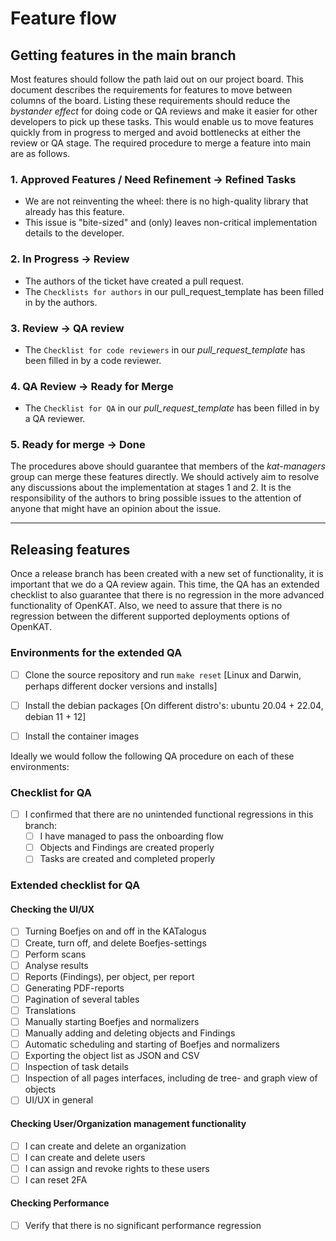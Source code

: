 # Feature flow

## Getting features in the main branch
Most features should follow the path laid out on our project board. This document describes the requirements for features to move between columns of the board.
Listing these requirements should reduce the _bystander effect_ for doing code or QA reviews and make it easier for other developers to pick up these tasks.
This would enable us to move features quickly from in progress to merged and avoid bottlenecks at either the review or QA stage.
The required procedure to merge a feature into main are as follows.

### 1. Approved Features / Need Refinement &rarr; Refined Tasks
- We are not reinventing the wheel: there is no high-quality library that already has this feature.
- This issue is "bite-sized" and (only) leaves non-critical implementation details to the developer.


### 2. In Progress &rarr;  Review

- The authors of the ticket have created a pull request.
- The `Checklists for authors` in our pull_request_template has been filled in by the authors.

### 3. Review &rarr;  QA review

- The `Checklist for code reviewers` in our _pull_request_template_ has been filled in by a code reviewer.

### 4. QA Review &rarr; Ready for Merge

- The `Checklist for QA` in our _pull_request_template_ has been filled in by a QA reviewer.

### 5. Ready for merge &rarr; Done

The procedures above should guarantee that members of the _kat-managers_ group can merge these features directly.
We should actively aim to resolve any discussions about the implementation at stages 1 and 2.
It is the responsibility of the authors to bring possible issues to the attention of anyone that might have an opinion about the issue.

---

## Releasing features

Once a release branch has been created with a new set of functionality, it is important that we do a QA review again.
This time, the QA has an extended checklist to also guarantee that there is no regression in the more advanced functionality of OpenKAT.
Also, we need to assure that there is no regression between the different supported deployments options of OpenKAT.


### Environments for the extended QA

- [ ] Clone the source repository and run `make reset` [Linux and Darwin, perhaps different docker versions and installs]
- [ ] Install the debian packages [On different distro's: ubuntu 20.04 + 22.04, debian 11 + 12]
- [ ] Install the container images


Ideally we would follow the following QA procedure on each of these environments:

### Checklist for QA
- [ ] I confirmed that there are no unintended functional regressions in this branch:
  - [ ] I have managed to pass the onboarding flow
  - [ ] Objects and Findings are created properly
  - [ ] Tasks are created and completed properly

### Extended checklist for QA

#### Checking the UI/UX
  - [ ] Turning Boefjes on and off  in the KATalogus
  - [ ] Create, turn off, and delete Boefjes-settings
  - [ ] Perform scans
  - [ ] Analyse results
  - [ ] Reports (Findings), per object, per report
  - [ ] Generating PDF-reports
  - [ ] Pagination of several tables
  - [ ] Translations
  - [ ] Manually starting Boefjes and normalizers
  - [ ] Manually adding and deleting objects and Findings
  - [ ] Automatic scheduling and starting of Boefjes and normalizers
  - [ ] Exporting the object list as JSON and CSV
  - [ ] Inspection of task details
  - [ ] Inspection of all pages interfaces, including de tree- and graph view of objects
  - [ ] UI/UX in general

#### Checking User/Organization management functionality
  - [ ] I can create and delete an organization
  - [ ] I can create and delete users
  - [ ] I can assign and revoke rights to these users
  - [ ] I can reset 2FA

#### Checking Performance
- [ ] Verify that there is no significant performance regression

